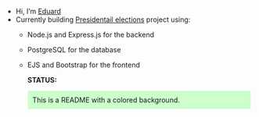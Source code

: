 - Hi, I’m [Eduard](https://github.com/eddbdea)  
- Currently building [Presidentail elections](https://github.com/eddbdea/Presidential-elections) project using:
  - Node.js and Express.js for the backend  
  - PostgreSQL for the database  
  - EJS and Bootstrap for the frontend
 
    **STATUS:** <p style="background-color: #CCFFCC; padding: 10px;">This is a README with a colored background.</p>


<!---
eddbdea/eddbdea is a ✨ special ✨ repository because its `README.md` (this file) appears on your GitHub profile.
You can click the Preview link to take a look at your changes.
--->
